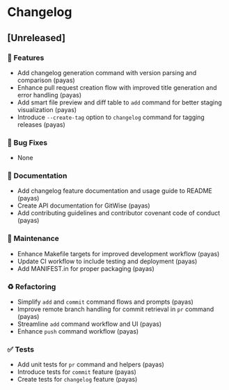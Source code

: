 # Changelog

## [Unreleased]

### 🚀 Features
- Add changelog generation command with version parsing and comparison (payas)
- Enhance pull request creation flow with improved title generation and error handling (payas) 
- Add smart file preview and diff table to `add` command for better staging visualization (payas)
- Introduce `--create-tag` option to `changelog` command for tagging releases (payas)

### 🐛 Bug Fixes
- None

### 📝 Documentation  
- Add changelog feature documentation and usage guide to README (payas)
- Create API documentation for GitWise (payas)
- Add contributing guidelines and contributor covenant code of conduct (payas)

### 🔧 Maintenance
- Enhance Makefile targets for improved development workflow (payas)
- Update CI workflow to include testing and deployment (payas)
- Add MANIFEST.in for proper packaging (payas)

### ♻️ Refactoring  
- Simplify `add` and `commit` command flows and prompts (payas)
- Improve remote branch handling for commit retrieval in `pr` command (payas)
- Streamline `add` command workflow and UI (payas)
- Enhance `push` command workflow (payas)

### ✅ Tests
- Add unit tests for `pr` command and helpers (payas)  
- Introduce tests for `commit` feature (payas)
- Create tests for `changelog` feature (payas)